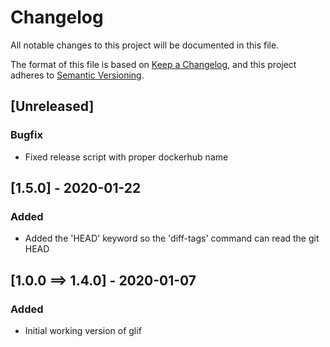 # Changelog
All notable changes to this project will be documented in this file.

The format of this file is based on [Keep a Changelog](https://keepachangelog.com/en/1.0.0/), 
and this project adheres to [Semantic Versioning](https://semver.org/spec/v2.0.0.html).

## [Unreleased] 
### Bugfix
- Fixed release script with proper dockerhub name

## [1.5.0] - 2020-01-22
### Added
- Added the 'HEAD' keyword so the 'diff-tags' command can read the git HEAD


## [1.0.0 ==> 1.4.0] - 2020-01-07
### Added
- Initial working version of glif
